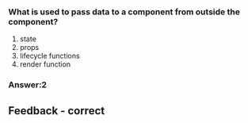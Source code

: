 ### What is used to pass data to a component from outside the component?

1. state
1. props
1. lifecycle functions
1. render function

### Answer:2

## Feedback - correct